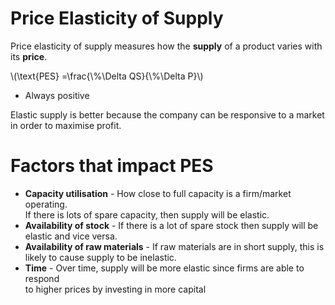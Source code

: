 # Price Elasticity of Supply #
Price elasticity of supply measures how the **supply** of a product varies with
its **price**.

\\(\text{PES}  =\frac{\\%\Delta QS}{\\%\Delta P}\\)

- Always positive

Elastic supply is better because the company can be responsive to a market in order
to maximise profit.

# Factors that impact PES #
- **Capacity utilisation** - How close to full capacity is a firm/market operating.  
  If there is lots of spare capacity, then supply will be elastic.
- **Availability of stock** - If there is a lot of spare stock then supply will be  
  elastic and vice versa.
- **Availability of raw materials** - If raw materials are in short supply, this is  
  likely to cause supply to be inelastic.
- **Time** - Over time, supply will be more elastic since firms are able to respond  
  to higher prices by investing in more capital
